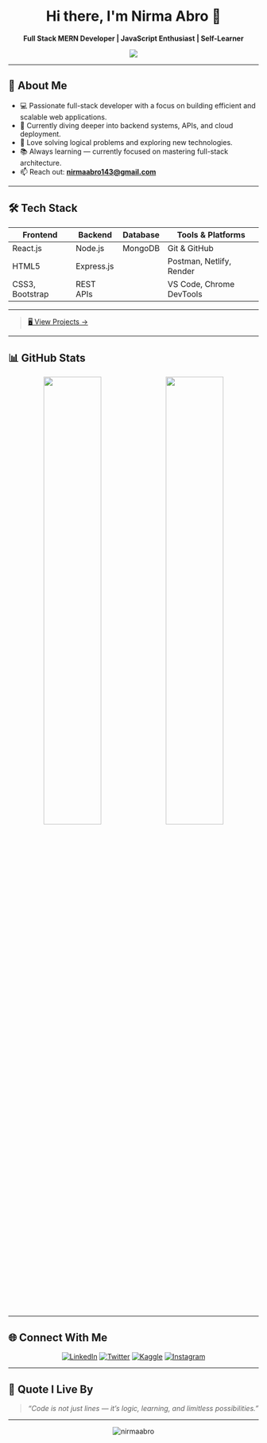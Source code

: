 <h1 align="center">Hi there, I'm Nirma Abro 👋</h1>

<p align="center">
  <b>Full Stack MERN Developer | JavaScript Enthusiast | Self-Learner</b>
</p>

<p align="center">
  <img src="https://readme-typing-svg.herokuapp.com/?lines=React%20Developer;MERN%20Stack%20Enthusiast;Always%20Learning%20Something%20New;&center=true&width=380&height=45">
</p>

---

## 🌟 About Me

- 💻 Passionate full-stack developer with a focus on building efficient and scalable web applications.
- 🔭 Currently diving deeper into backend systems, APIs, and cloud deployment.
- 🧠 Love solving logical problems and exploring new technologies.
- 📚 Always learning — currently focused on mastering full-stack architecture.
- 📫 Reach out: **nirmaabro143@gmail.com**

---

## 🛠️ Tech Stack

| Frontend        | Backend         | Database     | Tools & Platforms       |
|----------------|-----------------|--------------|--------------------------|
| React.js       | Node.js         | MongoDB      | Git & GitHub             |
| HTML5          | Express.js      |              | Postman, Netlify, Render |
| CSS3, Bootstrap| REST APIs       |              | VS Code, Chrome DevTools |

---

> [🖥 View Projects →](https://github.com/nirmaabro?tab=repositories)

---

## 📊 GitHub Stats

<p align="center">
  <img src="https://github-readme-stats.vercel.app/api?username=nirmaabro&show_icons=true&theme=radical&hide_border=true" width="48%"/>
  <img src="https://github-readme-stats.vercel.app/api/top-langs/?username=nirmaabro&layout=compact&theme=radical&hide_border=true" width="48%"/>
</p>

---

## 🌐 Connect With Me

<p align="center">
  <a href="https://www.linkedin.com/in/nirma-abro-85a885230/" target="_blank"><img alt="LinkedIn" src="https://img.shields.io/badge/LinkedIn-blue?style=for-the-badge&logo=linkedin&logoColor=white" /></a>
  <a href="https://twitter.com/nirmaabro" target="_blank"><img alt="Twitter" src="https://img.shields.io/badge/Twitter-1DA1F2?style=for-the-badge&logo=twitter&logoColor=white" /></a>
  <a href="https://kaggle.com/nirmaabro" target="_blank"><img alt="Kaggle" src="https://img.shields.io/badge/Kaggle-20BEFF?style=for-the-badge&logo=kaggle&logoColor=white" /></a>
  <a href="https://instagram.com/nirmaabro" target="_blank"><img alt="Instagram" src="https://img.shields.io/badge/Instagram-E4405F?style=for-the-badge&logo=instagram&logoColor=white" /></a>
</p>

---

## 🧠 Quote I Live By

> *“Code is not just lines — it’s logic, learning, and limitless possibilities.”*

---

<p align="center">
  <img src="https://komarev.com/ghpvc/?username=nirmaabro&label=Profile%20views&color=blue&style=flat" alt="nirmaabro" />
</p>
